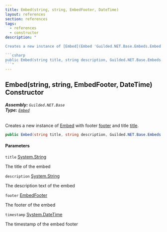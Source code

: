 ```yaml
---
title: Embed(string, string, EmbedFooter, DateTime)
layout: references
section: references
tags:
  - references
  - constructor
description: "

Creates a new instance of [Embed](Embed 'Guilded.NET.Base.Embeds.Embed') with footer [footer](Embed.Embed(string,string,EmbedFooter,DateTime)#Guilded.NET.Base.Embeds.Embed.Embed(string,string,Guilded.NET.Base.Embeds.EmbedFooter,System.DateTime).footer 'Guilded.NET.Base.Embeds.Embed.Embed(string, string, Guilded.NET.Base.Embeds.EmbedFooter, System.DateTime).footer') and title [title](Embed.Embed(string,string,EmbedFooter,DateTime)#Guilded.NET.Base.Embeds.Embed.Embed(string,string,Guilded.NET.Base.Embeds.EmbedFooter,System.DateTime).title 'Guilded.NET.Base.Embeds.Embed.Embed(string, string, Guilded.NET.Base.Embeds.EmbedFooter, System.DateTime).title').

```csharp
public Embed(string title, string description, Guilded.NET.Base.Embeds.EmbedFooter footer, System.DateTime timestamp);
```"
---
```


## Embed(string, string, EmbedFooter, DateTime) Constructor
###### **Assembly:** `Guilded.NET.Base`<br/>**Type:** [`Embed`](Embed 'Guilded.NET.Base.Embeds.Embed')

Creates a new instance of [Embed](Embed 'Guilded.NET.Base.Embeds.Embed') with footer [footer](Embed.Embed(string,string,EmbedFooter,DateTime)#Guilded.NET.Base.Embeds.Embed.Embed(string,string,Guilded.NET.Base.Embeds.EmbedFooter,System.DateTime).footer 'Guilded.NET.Base.Embeds.Embed.Embed(string, string, Guilded.NET.Base.Embeds.EmbedFooter, System.DateTime).footer') and title [title](Embed.Embed(string,string,EmbedFooter,DateTime)#Guilded.NET.Base.Embeds.Embed.Embed(string,string,Guilded.NET.Base.Embeds.EmbedFooter,System.DateTime).title 'Guilded.NET.Base.Embeds.Embed.Embed(string, string, Guilded.NET.Base.Embeds.EmbedFooter, System.DateTime).title').

```csharp
public Embed(string title, string description, Guilded.NET.Base.Embeds.EmbedFooter footer, System.DateTime timestamp);
```
#### Parameters

<a name='Guilded.NET.Base.Embeds.Embed.Embed(string,string,Guilded.NET.Base.Embeds.EmbedFooter,System.DateTime).title'></a>

`title` [System.String](https://docs.microsoft.com/en-us/dotnet/api/System.String 'System.String')

The title of the embed

<a name='Guilded.NET.Base.Embeds.Embed.Embed(string,string,Guilded.NET.Base.Embeds.EmbedFooter,System.DateTime).description'></a>

`description` [System.String](https://docs.microsoft.com/en-us/dotnet/api/System.String 'System.String')

The description text of the embed

<a name='Guilded.NET.Base.Embeds.Embed.Embed(string,string,Guilded.NET.Base.Embeds.EmbedFooter,System.DateTime).footer'></a>

`footer` [EmbedFooter](EmbedFooter 'Guilded.NET.Base.Embeds.EmbedFooter')

The footer of the embed

<a name='Guilded.NET.Base.Embeds.Embed.Embed(string,string,Guilded.NET.Base.Embeds.EmbedFooter,System.DateTime).timestamp'></a>

`timestamp` [System.DateTime](https://docs.microsoft.com/en-us/dotnet/api/System.DateTime 'System.DateTime')

The timestamp of the embed footer